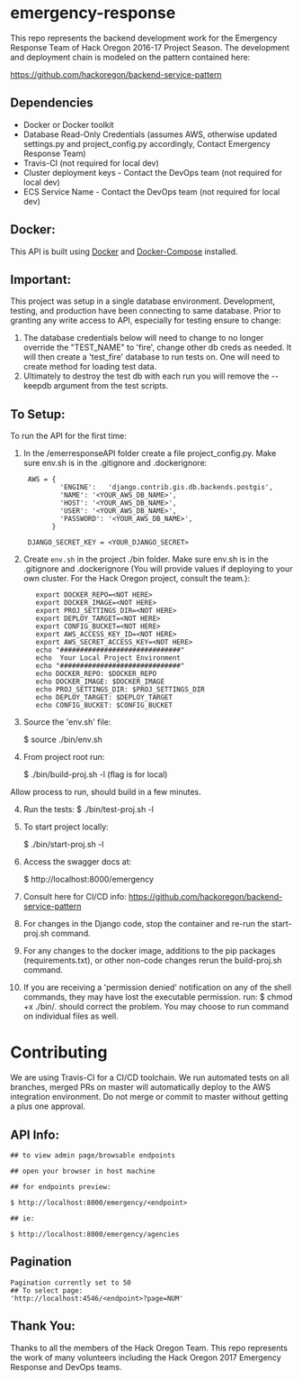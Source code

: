 # emergency-response
This repo represents the backend development work for the Emergency Response Team of Hack Oregon 2016-17 Project Season. The development and deployment chain is modeled on the pattern contained here:  

https://github.com/hackoregon/backend-service-pattern

## Dependencies

* Docker or Docker toolkit
* Database Read-Only Credentials (assumes AWS, otherwise updated settings.py and project_config.py accordingly, Contact Emergency Response Team)
* Travis-CI (not required for local dev)
* Cluster deployment keys  - Contact the DevOps team (not required for local dev)
* ECS Service Name - Contact the DevOps team (not required for local dev)

## Docker:

This API is built using [Docker](https://www.docker.com/) and [Docker-Compose](https://docs.docker.com/compose/) installed.

## Important:

This project was setup in a single database environment. Development, testing, and production have been connecting to same database. Prior to granting any write access to API, especially for testing ensure to change:
  1. The database credentials below will need to change to no longer override the "TEST_NAME" to 'fire', change other db creds as needed. It will then create a 'test_fire' database to run tests on. One will need to create method for loading test data.
   2. Ultimately to destroy the test db with each run you will remove the --keepdb argument from the test scripts.

## To Setup:

To run the API for the first time:

  1. In the /emerresponseAPI folder create a file project_config.py. Make sure env.sh is in the .gitignore and .dockerignore:

          AWS = {  
                  'ENGINE':   'django.contrib.gis.db.backends.postgis',  
                  'NAME': '<YOUR_AWS_DB_NAME>',  
                  'HOST': '<YOUR_AWS_DB_NAME>',  
                  'USER': '<YOUR_AWS_DB_NAME>',  
                  'PASSWORD': '<YOUR_AWS_DB_NAME>',  
                }  

          DJANGO_SECRET_KEY = <YOUR_DJANGO_SECRET>  

  2. Create `env.sh` in the project ./bin folder. Make sure env.sh is in the .gitignore and .dockerignore (You will provide values if deploying to your own cluster. For the Hack Oregon project, consult the team.):

            export DOCKER_REPO=<NOT HERE>
            export DOCKER_IMAGE=<NOT HERE>
            export PROJ_SETTINGS_DIR=<NOT HERE>
            export DEPLOY_TARGET=<NOT HERE>
            export CONFIG_BUCKET=<NOT HERE>
            export AWS_ACCESS_KEY_ID=<NOT HERE>
            export AWS_SECRET_ACCESS_KEY=<NOT HERE>
            echo "##############################"
            echo  Your Local Project Environment
            echo "##############################"
            echo DOCKER_REPO: $DOCKER_REPO
            echo DOCKER_IMAGE: $DOCKER_IMAGE
            echo PROJ_SETTINGS_DIR: $PROJ_SETTINGS_DIR
            echo DEPLOY_TARGET: $DEPLOY_TARGET
            echo CONFIG_BUCKET: $CONFIG_BUCKET
  3. Source the 'env.sh' file:  

        $ source ./bin/env.sh  

  4. From project root run:  

        $ ./bin/build-proj.sh -l (flag is for local)

  Allow process to run, should build in a few minutes.

  4. Run the tests:
        $ ./bin/test-proj.sh -l

  5. To start project locally:

        $ ./bin/start-proj.sh -l

  6. Access the swagger docs at:

        $ http://localhost:8000/emergency

  7. Consult here for CI/CD info: https://github.com/hackoregon/backend-service-pattern

  8. For changes in the Django code, stop the container and re-run the start-proj.sh command.

  9. For any changes to the docker image, additions to the pip packages (requirements.txt), or other non-code changes rerun the build-proj.sh command.

  10. If you are receiving a 'permission denied' notification on any of the shell commands, they may have lost the executable permission. run: $ chmod +x ./bin/*.* should correct the problem. You may choose to run command on individual files as well.

# Contributing

  We are using Travis-CI for a CI/CD toolchain. We run automated tests on all branches, merged PRs on master will automatically deploy to the AWS integration environment. Do not merge or commit to master without getting a plus one approval.

## API Info:

    ## to view admin page/browsable endpoints

    ## open your browser in host machine

    ## for endpoints preview:

    $ http://localhost:8000/emergency/<endpoint>

    ## ie:

    $ http://localhost:8000/emergency/agencies


## Pagination

    Pagination currently set to 50
    ## To select page:
    'http://localhost:4546/<endpoint>?page=NUM'


## Thank You:

Thanks to all the members of the Hack Oregon Team. This repo represents the work of many volunteers including the Hack Oregon 2017 Emergency Response and DevOps teams.
